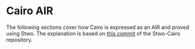 # Cairo AIR

The following sections cover how Cairo is expressed as an AIR and proved using Stwo. The explanation is based on [this commit](https://github.com/starkware-libs/stwo-cairo/tree/b712c77887f8f8ce0d39a8a9741221c89846836e) of the Stwo-Cairo repository.
